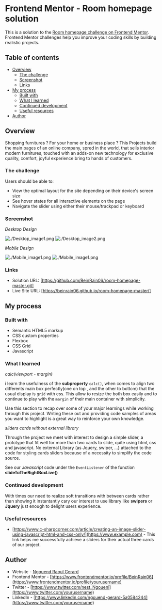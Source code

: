 # Frontend Mentor - Room homepage solution

This is a solution to the [Room homepage challenge on Frontend Mentor](https://www.frontendmentor.io/challenges/room-homepage-BtdBY_ENq). Frontend Mentor challenges help you improve your coding skills by building realistic projects. 

## Table of contents

- [Overview](#overview)
  - [The challenge](#the-challenge)
  - [Screenshot](#screenshot)
  - [Links](#links)
- [My process](#my-process)
  - [Built with](#built-with)
  - [What I learned](#what-i-learned)
  - [Continued development](#continued-development)
  - [Useful resources](#useful-resources)
- [Author](#author)

## Overview

Shopping furnitures ? For your home or business place ? 
This Projects build the main pages of an online company, spred in the world, that sells interior modern furnitures, touched with an adds-on new technology for exclusive quality, comfort, joyful experience bring to hands of customers. 

### The challenge

Users should be able to:

- View the optimal layout for the site depending on their device's screen size
- See hover states for all interactive elements on the page
- Navigate the slider using either their mouse/trackpad or keyboard

### Screenshot

*Desktop Design*

![./Desktop_image1.png](./screenshot.jpg)
![./Desktop_image2.png](./screenshot.jpg)

*Mobile Design*

![./Mobile_image1.png](./screenshot.jpg)
![./Mobile_image1.png](./screenshot.jpg)



### Links

- Solution URL: [https://github.com/BeinRain06/room-homepage-master.git]
- Live Site URL: [https://beinrain06.github.io/room-homepage-master/]


## My process

### Built with

- Semantic HTML5 markup
- CSS custom properties
- Flexbox
- CSS Grid
- Javascript

### What I learned

*calc(viewport - margin)*

i learn the usefulness of the **subproperty** `calc()`, when comes to align two differents main box perfectly(one on top , and the other to bottom) that the usual display is `grid` with css. This allow to resize the both box easily and to continue to play with the `margin` of their main container with simplicity. 

Use this section to recap over some of your major learnings while working through this project. Writing these out and providing code samples of areas you want to highlight is a great way to reinforce your own knowledge.

*sliders cards without external library*

Through the project we meet with interest to design a simple slider, a prototype that fit well for more than two cards to slide, quite using html, css and javascript. No external Library (as Jquery, swiper, ...) attached to the code for styling cards sliders because of a necessity to simplify the code source.

See our *Javascript* code under the `EventListener` of the function **slideToTheRightBoxLive()**



### Continued development

With times our need to realize soft transitions with between cards rather than showing it instantantly cary our interest to use library like **swipers** or **Jquery** just enough to delight users experience.



### Useful resources

- [https://www.c-sharpcorner.com/article/creating-an-image-slider-using-javascript-html-and-css-only/](https://www.example.com) - This link helps me successfully achieve a sliders for their actual three cards of our project.



## Author

- Website - [Ngouend Raoul Gerard](https://www.your-site.com)
- Frontend Mentor - [https://www.frontendmentor.io/profile/BeinRain06](https://www.frontendmentor.io/profile/yourusername)
- Twitter - [https://www.twitter.com/nest_Ngoueni](https://www.twitter.com/yourusername)
- LinkedIn - [https://www.linkedin.com/ngouend-gerard-5a0584244](https://www.twitter.com/yourusername)


